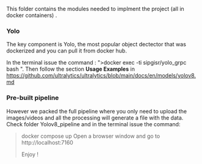 This folder contains the modules needed to implment the project (all in docker containers) . 
### Yolo 
The key component is Yolo, the most popular  object dectector that was dockerized and you can pull it from docker hub.

In the terminal issue the command : ">docker exec -ti sipgisr/yolo_grpc bash ". Then follow the 
 section **Usage Examples** in https://github.com/ultralytics/ultralytics/blob/main/docs/en/models/yolov8.md 

### Pre-built pipeline

However we packed the full pipeline where you only need to upload the images/videos and all the processing will generate a file with the data.
Check folder Yolov8_pipeline and in the terminal issue the command:
> docker compose up
> Open a browser window and go to http://localhost:7160
>
> Enjoy !
> 
